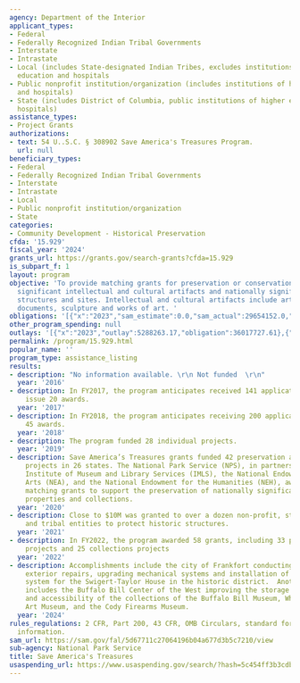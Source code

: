 ```yaml
---
agency: Department of the Interior
applicant_types:
- Federal
- Federally Recognized Indian Tribal Governments
- Interstate
- Intrastate
- Local (includes State-designated Indian Tribes, excludes institutions of higher
  education and hospitals
- Public nonprofit institution/organization (includes institutions of higher education
  and hospitals)
- State (includes District of Columbia, public institutions of higher education and
  hospitals)
assistance_types:
- Project Grants
authorizations:
- text: 54 U..S.C. § 308902 Save America's Treasures Program.
  url: null
beneficiary_types:
- Federal
- Federally Recognized Indian Tribal Governments
- Interstate
- Intrastate
- Local
- Public nonprofit institution/organization
- State
categories:
- Community Development - Historical Preservation
cfda: '15.929'
fiscal_year: '2024'
grants_url: https://grants.gov/search-grants?cfda=15.929
is_subpart_f: 1
layout: program
objective: 'To provide matching grants for preservation or conservation work on nationally
  significant intellectual and cultural artifacts and nationally significant historic
  structures and sites. Intellectual and cultural artifacts include artifacts, collections,
  documents, sculpture and works of art. '
obligations: '[{"x":"2023","sam_estimate":0.0,"sam_actual":29654152.0,"usa_spending_actual":35549817.84},{"x":"2024","sam_estimate":0.0,"sam_actual":14393226.0,"usa_spending_actual":52183000.75},{"x":"2025","sam_estimate":0.0,"sam_actual":14000000.0,"usa_spending_actual":-6056.59}]'
other_program_spending: null
outlays: '[{"x":"2023","outlay":5288263.17,"obligation":36017727.61},{"x":"2024","outlay":1707733.71,"obligation":53484063.24},{"x":"2025","outlay":0.0,"obligation":0.0}]'
permalink: /program/15.929.html
popular_name: ''
program_type: assistance_listing
results:
- description: "No information available. \r\n Not funded  \r\n"
  year: '2016'
- description: In FY2017, the program anticipates received 141 applications and will
    issue 20 awards.
  year: '2017'
- description: In FY2018, the program anticipates receiving 200 applications and issue
    45 awards.
  year: '2018'
- description: The program funded 28 individual projects.
  year: '2019'
- description: Save America’s Treasures grants funded 42 preservation and conservation
    projects in 26 states. The National Park Service (NPS), in partnership with the
    Institute of Museum and Library Services (IMLS), the National Endowment for the
    Arts (NEA), and the National Endowment for the Humanities (NEH), awards these
    matching grants to support the preservation of nationally significant historic
    properties and collections.
  year: '2020'
- description: Close to $10M was granted to over a dozen non-profit, state, local
    and tribal entities to protect historic structures.
  year: '2021'
- description: In FY2022, the program awarded 58 grants, including 33 preservation
    projects and 25 collections projects
  year: '2022'
- description: Accomplishments include the city of Frankfort conducting interior and
    exterior repairs, upgrading mechanical systems and installation of fire suppression
    system for the Swigert-Taylor House in the historic district.  Another accomplishment
    includes the Buffalo Bill Center of the West improving the storage conditions
    and accessibility of the collections of the Buffalo Bill Museum, Whitney Western
    Art Museum, and the Cody Firearms Museum.
  year: '2024'
rules_regulations: 2 CFR, Part 200, 43 CFR, OMB Circulars, standard forms, and program
  information.
sam_url: https://sam.gov/fal/5d67711c27064196b04a677d3b5c7210/view
sub-agency: National Park Service
title: Save America's Treasures
usaspending_url: https://www.usaspending.gov/search/?hash=5c454ff3b3cdbe3667a4fc953ac19d1d
---
```

